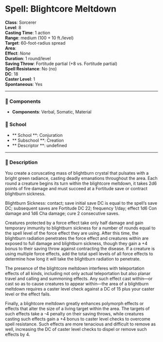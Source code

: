 
# Spell: Blightcore Meltdown
**Class**: Sorcerer  
**Level**: 8  
**Casting Time**: 1 action  
**Range**: medium (100 + 10 ft./level)  
**Target**: 60-foot-radius spread  
**Area**:   
**Effect**: _None_  
**Duration**: 1 round/level  
**Saving Throw**: Fortitude partial (+8 vs. Fortitude partial)  
**Spell Resistance**: No (no)  
**DC**: 18  
**Caster Level**: 1  
**Spontaneous**: Yes

---

### 🔮 Components
- **Components**: Verbal, Somatic, Material

### 🏫 School
- ** School **: Conjuration
- ** Subschool **: Creation
- ** Descriptor **: undefined
---

### 📜 Description
You create a coruscating mass of blightburn crystal that pulsates with a bright green radiance, casting deadly emanations throughout the area. Each round a creature begins its turn within the blightcore meltdown, it takes 2d6 points of fire damage and must succeed at a Fortitude save or contract blightburn sickness.

Blightburn Sickness: contact; save initial save DC is equal to the spell’s save DC; subsequent saves are Fortitude DC 22; frequency 1/day; effect 1d6 Con damage and 1d6 Cha damage; cure 2 consecutive saves.

Creatures protected by a force effect take only half damage and gain temporary immunity to blightburn sickness for a number of rounds equal to the spell level of the force effect they are using. After this time, the blightburn radiation penetrates the force effect and creatures within are exposed to full damage and blightburn sickness, though they gain a +4 bonus to their saving throw against contracting the disease. If a creature is using multiple force effects, add the total spell levels of all force effects to determine how long it will take the blightburn radiation to penetrate.

The presence of the blightcore meltdown interferes with teleportation effects of all kinds, including not only actual teleportation but also planar travel and calling and summoning effects. Any such effect cast within—or cast so as to cause creatures to appear within—the area of a blightburn meltdown requires a caster level check against a DC of 15 plus your caster level or the effect fails.

Finally, a blightcore meltdown greatly enhances polymorph effects or effects that alter the size of a living target within the area. The targets of such effects take a -4 penalty on their saving throws, while creatures casting such effects gain a +4 bonus to caster level checks to overcome spell resistance. Such effects are more tenacious and difficult to remove as well, increasing the DC of caster level checks to dispel or remove such effects by 4.

